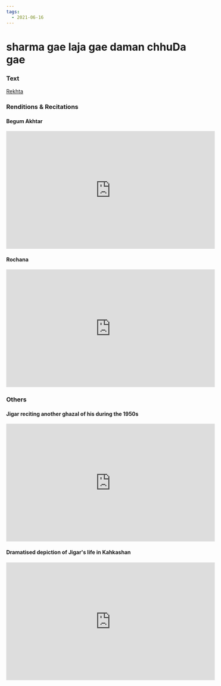 ```yaml
---
tags:
  - 2021-06-16
---
```

# sharma gae laja gae daman chhuDa gae

### Text
[Rekhta](https://rekhta.org/ghazals/sharmaa-gae-lajaa-gae-daaman-chhudaa-gae-jigar-moradabadi-ghazals)

### Renditions & Recitations

#### Begum Akhtar

<iframe width="560" height="315" src="https://www.youtube.com/embed/6vE29v2RShQ" title="YouTube video player" frameborder="0" allow="accelerometer; autoplay; clipboard-write; encrypted-media; gyroscope; picture-in-picture" allowfullscreen></iframe>

#### Rochana

<iframe width="560" height="315" src="https://www.youtube.com/embed/WFWTB4i9nGw" title="YouTube video player" frameborder="0" allow="accelerometer; autoplay; clipboard-write; encrypted-media; gyroscope; picture-in-picture" allowfullscreen></iframe>

### Others

#### Jigar reciting another ghazal of his during the 1950s

<iframe width="560" height="315" src="https://www.youtube.com/embed/7hlYTchABes" title="YouTube video player" frameborder="0" allow="accelerometer; autoplay; clipboard-write; encrypted-media; gyroscope; picture-in-picture" allowfullscreen></iframe>

#### Dramatised depiction of Jigar's life in Kahkashan

<iframe width="560" height="315" src="https://www.youtube.com/embed/YzYBhqGDaVM" title="YouTube video player" frameborder="0" allow="accelerometer; autoplay; clipboard-write; encrypted-media; gyroscope; picture-in-picture" allowfullscreen></iframe>


